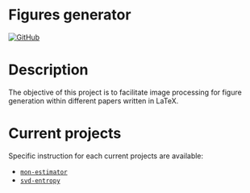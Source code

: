 Figures generator
=================

[![GitHub](https://img.shields.io/github/license/prise-3d/figures-generator?style=flat)](https://github.com/prise-3d/figures-generator/blob/master/LICENCE)

# Description

The objective of this project is to facilitate image processing for figure generation within different papers written in LaTeX.

# Current projects

Specific instruction for each current projects are available:

- [`mon-estimator`](https://github.com/prise-3d/figures-generator/blob/master/mon-estimator/README.md)
- [`svd-entropy`](https://github.com/prise-3d/figures-generator/blob/master/svd-entropy/README.md)